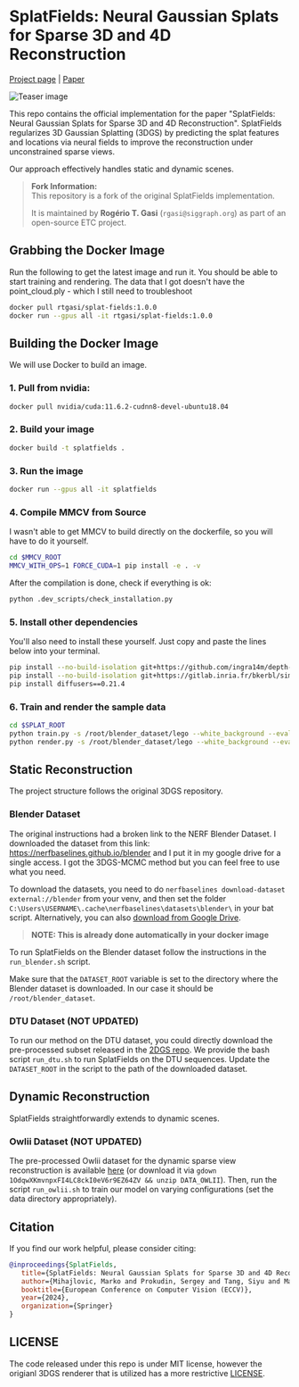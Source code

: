 # SplatFields: Neural Gaussian Splats for Sparse 3D and 4D Reconstruction

[Project page](https://markomih.github.io/SplatFields/) | [Paper](https://arxiv.org/pdf/2409.11211) <br>

![Teaser image](assets/splatFields_teaser_lego.png)

This repo contains the official implementation for the paper "SplatFields: Neural Gaussian Splats for Sparse 3D and 4D Reconstruction". 
SplatFields regularizes 3D Gaussian Splatting (3DGS) by predicting the splat features and locations via neural fields to improve the reconstruction under unconstrained sparse views. 

Our approach effectively handles static and dynamic scenes. 

> **Fork Information:**  
> This repository is a fork of the original SplatFields implementation.
> 
>It is maintained by **Rogério T. Gasi** (`rgasi@siggraph.org`) as part of an open-source ETC project.

## Grabbing the Docker Image

Run the following to get the latest image and run it. You should be able to start training and rendering.
The data that I got doesn't have the point_cloud.ply - which I still need to troubleshoot
```bash
docker pull rtgasi/splat-fields:1.0.0
docker run --gpus all -it rtgasi/splat-fields:1.0.0
```


## Building the Docker Image

We will use Docker to build an image.

### 1. Pull from nvidia:

```bash
docker pull nvidia/cuda:11.6.2-cudnn8-devel-ubuntu18.04
```

### 2. Build your image

```bash
docker build -t splatfields .
```

### 3. Run the image

```bash
docker run --gpus all -it splatfields
```

### 4. Compile MMCV from Source
I wasn't able to get MMCV to build directly on the dockerfile, so you will have to do it yourself.

```bash
cd $MMCV_ROOT
MMCV_WITH_OPS=1 FORCE_CUDA=1 pip install -e . -v
```

After the compilation is done, check if everything is ok:
```bash
python .dev_scripts/check_installation.py
```

### 5. Install other dependencies
You'll also need to install these yourself.
Just copy and paste the lines below into your terminal.
```bash
pip install --no-build-isolation git+https://github.com/ingra14m/depth-diff-gaussian-rasterization@f2d8fa9921ea9a6cb9ac1c33a34ebd1b11510657#egg=diff_gaussian_rasterization
pip install --no-build-isolation git+https://gitlab.inria.fr/bkerbl/simple-knn.git@44f764299fa305faf6ec5ebd99939e0508331503#egg=simple_knn
pip install diffusers==0.21.4
```

### 6. Train and render the sample data
```bash
cd $SPLAT_ROOT
python train.py -s /root/blender_dataset/lego --white_background --eval  -m ./output_rep/Blender/lego/10views/SplatFields --encoder_type VarTriPlaneEncoder --D 4 --lambda_norm 0.01 --test_iterations -1 --W 128 --n_views 10 --iterations 40000 --pts_samples load --max_num_pts 100000 --pc_path ./output_rep/Blender/lego/10views/3DGS/point_cloud/iteration_40000/point_cloud.ply --load_time_step 0 --composition_rank 0
python render.py -s /root/blender_dataset/lego --white_background --eval  -m ./output_rep/Blender/lego/10views/3DGS --is_static --n_views 10 --iterations 40000 --pts_samples hull --max_num_pts 300000 --load_time_step 0 --composition_rank 0
```

## Static Reconstruction
The project structure follows the original 3DGS repository. 

### Blender Dataset
The original instructions had a broken link to the NERF Blender Dataset. I downloaded the dataset from this link: https://nerfbaselines.github.io/blender and I put it in my google drive for a single access. I got the 3DGS-MCMC method but you can feel free to use what you need.

To download the datasets, you need to do `nerfbaselines download-dataset external://blender` from your venv, and then set the folder `C:\Users\USERNAME\.cache\nerfbaselines\datasets\blender\` in your bat script.
Alternatively, you can also [download from Google Drive](https://drive.google.com/file/d/1BYyEWDk2q1xzij9dXsi54StMrNmPshhv/view?usp=sharing).

> **NOTE: This is already done automatically in your docker image**

To run SplatFields on the Blender dataset follow the instructions in the `run_blender.sh` script. 

Make sure that the `DATASET_ROOT` variable is set to the directory where the Blender dataset is downloaded. 
In our case it should be `/root/blender_dataset`.

### DTU Dataset (NOT UPDATED)
To run our method on the DTU dataset, you could directly download the pre-processed subset released in the [2DGS repo](https://drive.google.com/drive/folders/1SJFgt8qhQomHX55Q4xSvYE2C6-8tFll9). 
We provide the bash script `run_dtu.sh` to run SplatFields on the DTU sequences. Update the `DATASET_ROOT` in the script to the path of the downloaded dataset. 

## Dynamic Reconstruction
SplatFields straightforwardly extends to dynamic scenes. 

### Owlii Dataset (NOT UPDATED)
The pre-processed Owlii dataset for the dynamic sparse view reconstruction is available [here](https://drive.google.com/file/d/1OdqwXKmvnpxFI4LC8ckI0eV6r9EZ64ZV/view?usp=sharing) (or download it via `gdown 1OdqwXKmvnpxFI4LC8ckI0eV6r9EZ64ZV && unzip DATA_OWLII`). Then, run the script `run_owlii.sh` to train our model on varying configurations (set the data directory appropriately). 

## Citation

If you find our work helpful, please consider citing:
```bibtex
@inproceedings{SplatFields,
   title={SplatFields: Neural Gaussian Splats for Sparse 3D and 4D Reconstruction},
   author={Mihajlovic, Marko and Prokudin, Sergey and Tang, Siyu and Maier, Robert and Bogo, Federica and Tung, Tony and Boyer, Edmond},
   booktitle={European Conference on Computer Vision (ECCV)},
   year={2024},
   organization={Springer}
}
```

## LICENSE
The code released under this repo is under MIT license, however the origianl 3DGS renderer that is utilized has a more restrictive [LICENSE](https://github.com/graphdeco-inria/gaussian-splatting).

